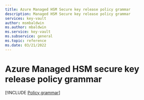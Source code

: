 ```yaml
---
title: Azure Managed HSM Secure key release policy grammar
description: Managed HSM Secure key release policy grammar
services: key-vault
author: msmbaldwin
ms.author: mbaldwin
ms.service: key-vault
ms.subservice: general
ms.topic: reference
ms.date: 03/21/2022
---
```

 
# Azure Managed HSM secure key release policy grammar

[!INCLUDE [Policy grammar](../../../includes/key-management-policy-grammar.md)]